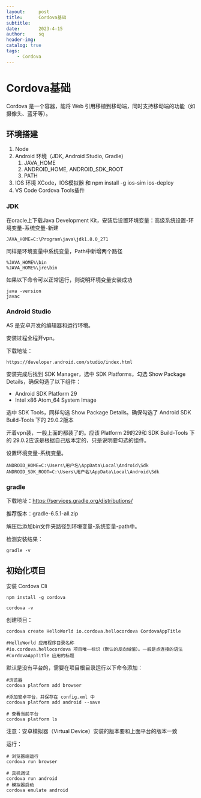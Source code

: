 ```yaml
---
layout:     post
title:      Cordova基础
subtitle:   
date:       2023-4-15
author:     sq
header-img: 
catalog: true
tags:
    - Cordova
---
```

# Cordova基础
Cordova 是一个容器，能将 Web 引用移植到移动端，同时支持移动端的功能（如摄像头、蓝牙等）。

## 环境搭建
1. Node
2. Android 环境（JDK, Android Studio, Gradle)
   1. JAVA_HOME
   2. ANDROID_HOME, ANDROID_SDK_ROOT
   3. PATH
3. IOS 环境 XCode，IOS模拟器 和 npm install -g ios-sim ios-deploy
4. VS Code Cordova Tools插件

### JDK
在oracle上下载Java Development Kit，安装后设置环境变量：高级系统设置-环境变量-系统变量-新建
```
JAVA_HOME=C:\Program\java\jdk1.8.0_271
```

同样是环境变量中系统变量，Path中新增两个路径
```
%JAVA_HOME%\bin
%JAVA_HOME%\jre\bin
```

如果以下命令可以正常运行，则说明环境变量安装成功
```shell
java -version
javac
```

### Android Studio
AS 是安卓开发的编辑器和运行环境。

安装过程全程开vpn。

下载地址：
```
https://developer.android.com/studio/index.html
```

安装完成后找到 SDK Manager，选中 SDK Platforms，勾选 Show Package Details，确保勾选了以下组件：
- Android SDK Platform 29
- Intel x86 Atom_64 System Image

选中 SDK Tools，同样勾选 Show Package Details。确保勾选了 Android SDK Build-Tools 下的 29.0.2版本

开着vpn装，一般上面的都装了的。应该 Platform 29的29和 SDK Build-Tools 下的 29.0.2应该是根据自己版本定的，只是说明要勾选的组件。

设置环境变量-系统变量。
```
ANDROID_HOME=C:\Users\用户名\AppData\Local\Android\Sdk
ANDROID_SDK_ROOT=C:\Users\用户名\AppData\Local\Android\Sdk
```

### gradle
下载地址：https://services.gradle.org/distributions/

推荐版本：gradle-6.5.1-all.zip

解压后添加bin文件夹路径到环境变量-系统变量-path中。

检测安装结果：
```shell
gradle -v
```

## 初始化项目
安装 Cordova Cli
```shell
npm install -g cordova

cordova -v
```

创建项目：
```shell
cordova create HelloWorld io.cordova.hellocordova CordovaAppTitle

#HelloWorld 应用程序目录名称
#io.cordova.hellocordova 项目唯一标识（默认的反向域值）。一般是点连接的语法
#CordovaAppTitle 应用的标题
```

默认是没有平台的，需要在项目根目录运行以下命令添加：
```shell
#浏览器
cordova platform add browser

#添加安卓平台，并保存在 config.xml 中
cordova platform add android --save

# 查看当前平台
cordova platform ls
```

注意：安卓模拟器（Virtual Device）安装的版本要和上面平台的版本一致

运行：
```shell
# 浏览器端运行
cordova run browser

# 真机调试
cordova run android
# 模拟器启动
cordova emulate android
```
